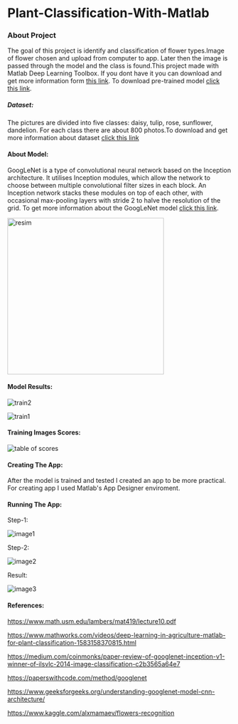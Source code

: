 # Plant-Classification-With-Matlab

### About Project
The goal of this project is identify and classification of flower types.Image of flower chosen and upload from computer to app. Later then the image is passed through the model and the class is found.This project made with Matlab Deep Learning Toolbox. If you dont have it you can download and get more information form [this link](https://www.mathworks.com/products/deep-learning.html). To download pre-trained model [click this link](https://github.com/helinozgur/Plant-Identification-With-Matlab/releases/tag/%23model).
##### Dataset:
The pictures are divided into five classes: daisy, tulip, rose, sunflower, dandelion. For each class there are about 800 photos.To download and get more information about  dataset [click this link](https://www.kaggle.com/alxmamaev/flowers-recognition)
#### About Model:
GoogLeNet is a type of convolutional neural network based on the Inception architecture. It utilises Inception modules, which allow the network to choose between multiple convolutional filter sizes in each block. An Inception network stacks these modules on top of each other, with occasional max-pooling layers with stride 2 to halve the resolution of the grid. To get more information about the GoogLeNet model [click this link](https://www.geeksforgeeks.org/understanding-googlenet-model-cnn-architecture/).

<img width="352" alt="resim" src="https://user-images.githubusercontent.com/52162324/103408711-b632bc80-4b74-11eb-99b5-b80486dca661.png">

#### Model Results:

![train2](https://user-images.githubusercontent.com/52162324/103408757-f6923a80-4b74-11eb-86a0-1b9d577864b9.PNG)

![train1](https://user-images.githubusercontent.com/52162324/103408775-0578ed00-4b75-11eb-9938-0cbde44b945a.PNG)

#### Training Images Scores:
![table of scores](https://user-images.githubusercontent.com/52162324/103408861-525cc380-4b75-11eb-8066-bc33cd6a05c0.PNG)

#### Creating The App:
After the model is trained and tested I created an app to be more practical. For creating app I used Matlab's App Designer enviroment.
#### Running The App:
Step-1:

![image1](https://user-images.githubusercontent.com/52162324/103410148-280e0480-4b7b-11eb-9ece-f4b86c0010ed.PNG)

Step-2:

![image2](https://user-images.githubusercontent.com/52162324/103409349-715c5500-4b77-11eb-8616-ac689878bf58.PNG)

Result:

![image3](https://user-images.githubusercontent.com/52162324/103410205-5ee41a80-4b7b-11eb-84d0-7f770c61cecc.PNG)


#### References:

https://www.math.usm.edu/lambers/mat419/lecture10.pdf

https://www.mathworks.com/videos/deep-learning-in-agriculture-matlab-for-plant-classification-1583158370815.html

https://medium.com/coinmonks/paper-review-of-googlenet-inception-v1-winner-of-ilsvlc-2014-image-classification-c2b3565a64e7

https://paperswithcode.com/method/googlenet

https://www.geeksforgeeks.org/understanding-googlenet-model-cnn-architecture/

https://www.kaggle.com/alxmamaev/flowers-recognition
